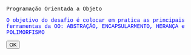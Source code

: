 <!DOCTYPE html><head><title>Desafio: Aprenda na prática POO</title>
<style type="text/css">
p {font-family:courier new;}

</style>

<script type="text/javascript">

function alerta(){
	alert('Obrigado por acompanhar o desenvolvimento do curso');
}

</script>

</head>

<body>

<p>Programação Orientada a Objeto</p>

<p style="color:blue;">O objetivo do desafio é colocar em pratica 
as principais ferramentas da OO: ABSTRAÇÃO, ENCAPSULARMENTO, HERANÇA 
e POLIMORFISMO</p>

<button onClick="alerta()">
OK
</button>

</body>


</html>
